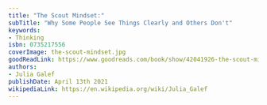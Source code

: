 ```yaml
---
title: "The Scout Mindset:"
subTitle: "Why Some People See Things Clearly and Others Don't"
keywords:
- Thinking
isbn: 0735217556
coverImage: the-scout-mindset.jpg
goodReadLink: https://www.goodreads.com/book/show/42041926-the-scout-mindset
authors:
- Julia Galef
publishDate: April 13th 2021
wikipediaLink: https://en.wikipedia.org/wiki/Julia_Galef
---
```

